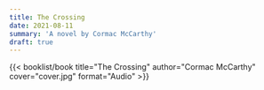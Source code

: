 ```yaml
---
title: The Crossing
date: 2021-08-11
summary: 'A novel by Cormac McCarthy'
draft: true
---
```


{{< booklist/book
title="The Crossing"
author="Cormac McCarthy"
cover="cover.jpg"
format="Audio" >}}
